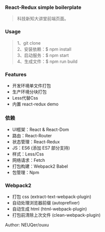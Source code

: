 ### React-Redux simple boilerplate
> 科技新知大讲堂前端页面。


### Usage
> 1、git clone  
> 2、安装依赖：$ npm install  
> 3、启动服务：$ npm start  
> 4、生成文件：$ npm run build  

### Features
* 开发环境单文件打包
* 生产环境分块打包
* Less代替Css
* 内置 react-redux demo


### 依赖
* UI框架：React & React-Dom
* 路由：React-Router
* 状态管理：React-Redux
* JS：ES6 (添加 ES7 部分支持)
* 样式：Less/Css
* 网络请求：Fetch
* 打包构建：Webpack2 Babel
* 包管理：Npm

### Webpack2
* 打包 css (extract-text-webpack-plugin)
* 自动处理浏览器前缀 (autoprefixer)
* 自动生成 html (html-webpack-plugin)
* 打包前清除上次文件 (clean-webpack-plugin)

Author: NEUQer/ouxu
